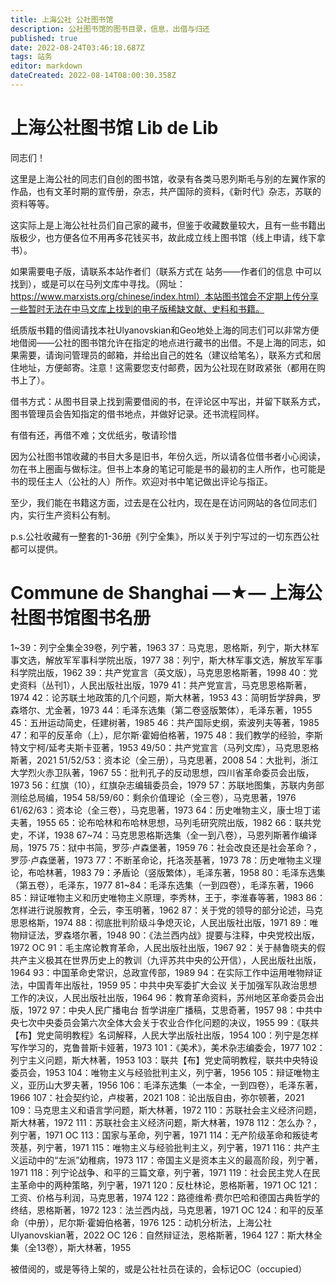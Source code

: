 ```yaml
---
title: 上海公社 公社图书馆
description: 公社图书馆的图书目录，信息，出借与归还
published: true
date: 2022-08-24T03:46:18.687Z
tags: 站务
editor: markdown
dateCreated: 2022-08-14T08:00:30.358Z
---
```


# 上海公社图书馆 Lib de Lib
同志们！

这里是上海公社的同志们自创的图书馆，收录有各类马恩列斯毛与别的左翼作家的作品，也有文革时期的宣传册，杂志，共产国际的资料，《新时代》杂志，苏联的资料等等。

这实际上是上海公社社员们自己家的藏书，但鉴于收藏数量较大，且有一些书籍出版极少，也方便各位不用再多花钱买书，故此成立线上图书馆（线上申请，线下拿书）。

如果需要电子版，请联系本站作者们（联系方式在 站务——作者们的信息 中可以找到），或是可以在马列文库中寻找。（网址：https://www.marxists.org/chinese/index.html）本站图书馆会不定期上传分享一些暂时无法在中马文库上找到的电子版稀缺文献、史料和书籍。

纸质版书籍的借阅请找本社Ulyanovskian和Geo地处上海的同志们可以非常方便地借阅——公社的图书馆允许在指定的地点进行藏书的出借。不是上海的同志，如果需要，请询问管理员的邮箱，并给出自己的姓名（建议给笔名），联系方式和居住地址，方便邮寄。注意！这需要您支付邮费，因为公社现在财政紧张（都用在购书上了）。

借书方式：从图书目录上找到需要借阅的书，在评论区中写出，并留下联系方式，图书管理员会告知指定的借书地点，并做好记录。还书流程同样。

有借有还，再借不难；文优纸劣，敬请珍惜

因为公社图书馆收藏的书目大多是旧书，年份久远，所以请各位借书者小心阅读，勿在书上圈画与做标注。但书上本身的笔记可能是书的最初的主人所作，也可能是书的现任主人（公社的人）所作。欢迎对书中笔记做出评论与指正。

至少，我们能在书籍这方面，过去是在公社内，现在是在访问网站的各位同志们内，实行生产资料公有制。

p.s.公社收藏有一整套的1-36册《列宁全集》，所以关于列宁写过的一切东西公社都可以提供。

#                Commune de Shanghai         —★— 上海公社图书馆图书名册 
1~39：列宁全集全39卷，列宁著，1963
37：马克思，恩格斯，列宁，斯大林军事文选，解放军军事科学院出版，1977
38：列宁，斯大林军事文选，解放军军事科学院出版，1962
39：共产党宣言（英文版），马克思恩格斯著，1998
40：党史资料（丛刊1），人民出版社出版，1979
41：共产党宣言，马克思恩格斯著，1974
42：论苏联土地政策的几个问题，斯大林著，1953
43：简明哲学辞典，罗森塔尔、尤金著，1973
44：毛泽东选集（第二卷竖版繁体），毛泽东著，1955
45：五卅运动简史，任建树著，1985
46：共产国际史纲，索波列夫等著，1985
47：和平的反革命（上），尼尔斯·霍姆伯格著，1975
48：我们教学的经验，李斯特文宁柯/延考夫斯卡亚著，1953
49/50：共产党宣言（马列文库），马克思恩格斯著，2021
51/52/53：资本论（全三册），马克思著，2008
54：大批判，浙江大学烈火赤卫队著，1967
55：批判孔子的反动思想，四川省革命委员会出版，1973
56：红旗（10），红旗杂志编辑委员会，1979
57：苏联地图集，苏联内务部测绘总局编，1954
58/59/60：剩余价值理论（全三卷），马克思著，1976
61/62/63：资本论（全三卷），马克思著，1973
64：历史唯物主义，康士坦丁诺夫著，1955
65：论布哈林和布哈林思想，马列毛研究院出版，1982
66：联共党史，不详，1938
67~74：马克思恩格斯选集（全一到八卷），马恩列斯著作编译局，1975
75：狱中书简，罗莎·卢森堡著，1959
76：社会改良还是社会革命？，罗莎·卢森堡著，1973
77：不断革命论，托洛茨基著，1973
78：历史唯物主义理论，布哈林著，1983
79：矛盾论（竖版繁体），毛泽东著，1958
80：毛泽东选集（第五卷），毛泽东，1977
81~84：毛泽东选集（一到四卷），毛泽东著，1966
85：辩证唯物主义和历史唯物主义原理，李秀林，王于，李淮春等著，1983
86：怎样进行说服教育，仝云，李玉明著，1962
87：关于党的领导的部分论述，马克思恩格斯，1974
88：彻底批判阶级斗争熄灭论，人民出版社出版，1971
89：唯物辩证法，罗森塔尔著，1948
90：《法兰西内战》提要与注释，中央党校出版，1972 OC 
91：毛主席论教育革命，人民出版社出版，1967
92：关于赫鲁晓夫的假共产主义极其在世界历史上的教训（九评苏共中央的公开信），人民出版社出版，1964
93：中国革命史常识，总政宣传部，1989
94：在实际工作中运用唯物辩证法，中国青年出版社，1959
95：中共中央军委扩大会议 关于加强军队政治思想工作的决议，人民出版社出版，1964
96：教育革命资料，苏州地区革命委员会出版，1972
97：中央人民广播电台 哲学讲座广播稿，艾思奇著，1957
98：中共中央七次中央委员会第六次全体大会关于农业合作化问题的决议，1955
99：《联共【布】党史简明教程》名词解释，人民大学出版社出版，1954
100：列宁是怎样写作学习的，克鲁普斯卡娅著，1973
101：《美术》，美术杂志编委会，1977
102：列宁主义问题，斯大林著，1953
103：联共【布】党史简明教程，联共中央特设委员会，1953
104：唯物主义与经验批判主义，列宁著，1956
105：辩证唯物主义，亚历山大罗夫著，1956
106：毛泽东选集（一本全，一到四卷），毛泽东著，1966
107：社会契约论，卢梭著，2021
108：论出版自由，弥尔顿著，2021
109：马克思主义和语言学问题，斯大林著，1972
110：苏联社会主义经济问题，斯大林著，1972
111：苏联社会主义经济问题，斯大林著，1978
112：怎么办？，列宁著，1971 OC
113：国家与革命，列宁著，1971
114：无产阶级革命和叛徒考茨基，列宁著，1971
115：唯物主义与经验批判主义，列宁著，1971
116：共产主义运动中的“左派”幼稚病，1973
117：帝国主义是资本主义的最高阶段，列宁著，1971
118：列宁论战争、和平的三篇文章，列宁著，1971
119：社会民主党人在民主革命中的两种策略，列宁著，1971
120：反杜林论，恩格斯著，1971 OC
121：工资、价格与利润，马克思著，1974
122：路德维希·费尔巴哈和德国古典哲学的终结，恩格斯著，1972
123：法兰西内战，马克思著，1971 OC
124：和平的反革命（中册），尼尔斯·霍姆伯格著，1976
125：动机分析法，上海公社Ulyanovskian著，2022 OC
126：自然辩证法，恩格斯著，1964
127：斯大林全集（全13卷），斯大林著，1955

被借阅的，或是等待上架的，或是公社社员在读的，会标记OC（occupied）
